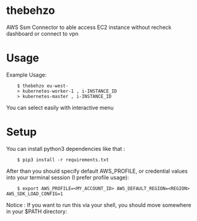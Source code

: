 # thebehzo
AWS Ssm Connector to able access EC2 instance without recheck dashboard or connect to vpn

# Usage
Example Usage: 

```
    $ thebehzo eu-west-
    > kubernetes-worker-1 , i-INSTANCE_ID
    > kubernetes-master , i-INSTANCE_ID

```

You can select easily with interactive menu


# Setup
You can install python3 dependencies like that :
```
    $ pip3 install -r requirements.txt
```
After than you should specify default AWS_PROFILE, or credential values into your terminal session (I prefer profile usage):

```
    $ export AWS_PROFILE=<MY_ACCOUNT_ID> AWS_DEFAULT_REGION=<REGION> AWS_SDK_LOAD_CONFIG=1
```

Notice : If you want to run this via your shell, you should move somewhere in your $PATH directory:

